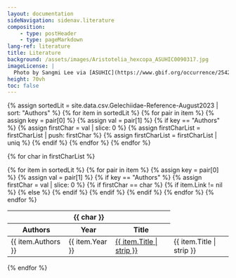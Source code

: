 ```yaml
---
layout: documentation
sideNavigation: sidenav.literature
composition:
    - type: postHeader
    - type: pageMarkdown
lang-ref: literature
title: Literature
background: /assets/images/Aristotelia_hexcopa_ASUHIC0090317.jpg
imageLicense: |
  Photo by Sangmi Lee via [ASUHIC](https://www.gbif.org/occurrence/2542961803)
height: 70vh
toc: false
---
```


{% assign sortedLit = site.data.csv.Gelechiidae-Reference-August2023 | sort: "Authors" %}
{% for item in sortedLit %}
{% for pair in item %}
{% assign key = pair[0] %}
{% assign val = pair[1] %}
{% if key == "Authors" %}
{% assign firstChar = val | slice: 0 %}
{% assign firstCharList = firstCharList | push: firstChar %}
{% assign firstCharList = firstCharList | uniq %}
{% endif %}
{% endfor %}
{% endfor %}

{% for char in firstCharList %}

<div class="overflow-auto table is-narrow" markdown="block">
<table class="table is-narrow is-striped is-hoverable is-fullwidth">
<thead>
<tr>
<th class="has-text-centered" colspan="3" id="{{ char }}">{{ char }}</th>
</tr>
<tr>
<th class="has-text-centered">Authors</th>
<th>Year</th>
<th>Title</th>
</tr>
</thead>
<tbody>
{% for item in sortedLit %}
{% for pair in item %}
{% assign key = pair[0] %}
{% assign val = pair[1] %}
{% if key == "Authors" %}
{% assign firstChar = val | slice: 0 %}
{% if firstChar == char %}
<tr>
<td>{{ item.Authors }}</td>
<td>{{ item.Year }}</td>
  {% if item.Link != nil %}
   <td><a href="{{ item.Link }}" target="_blank">{{ item.Title | strip }}</a></td>
  {% else %}
  <td>{{ item.Title | strip }}</td>
  {% endif %}
 </tr>
 {% endif %}
 {% endif %}
 {% endfor %}
 {% endfor %}
 </tbody>
 </table>
 </div>
 {% endfor %}

